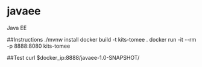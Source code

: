 # javaee
Java EE

##Instructions
./mvnw install
 docker build -t kits-tomee .
 docker run -it --rm -p 8888:8080 kits-tomee 
 
##Test
curl $docker_ip:8888/javaee-1.0-SNAPSHOT/